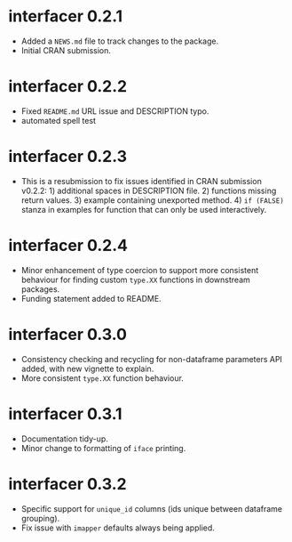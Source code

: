 # interfacer 0.2.1

* Added a `NEWS.md` file to track changes to the package.
* Initial CRAN submission.

# interfacer 0.2.2

* Fixed `README.md` URL issue and DESCRIPTION typo.
* automated spell test

# interfacer 0.2.3

* This is a resubmission to fix issues identified in CRAN submission v0.2.2: 1) 
additional spaces in DESCRIPTION file. 2) functions missing return values. 3) 
example containing unexported method. 4) `if (FALSE)` stanza in examples for 
function that can only be used interactively.

# interfacer 0.2.4

* Minor enhancement of type coercion to support more consistent behaviour for
finding custom `type.XX` functions in downstream packages.
* Funding statement added to README.

# interfacer 0.3.0

* Consistency checking and recycling for non-dataframe parameters API added, 
with new vignette to explain.
* More consistent `type.XX` function behaviour.

# interfacer 0.3.1

* Documentation tidy-up.
* Minor change to formatting of `iface` printing.

# interfacer 0.3.2

* Specific support for `unique_id` columns (ids unique between dataframe grouping).
* Fix issue with `imapper` defaults always being applied.